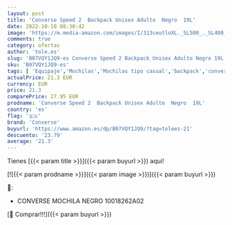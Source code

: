 ```yaml
---
layout: post
title: 'Converse Speed 2  Backpack Unisex Adulto  Negro  19L'
date: 2022-10-10 08:30:42
image: 'https://m.media-amazon.com/images/I/313ceutloXL._SL500_._SL400_.jpg'
comments: true
category: ofertas
author: 'tole.es'
slug: 'B07VQY1JQ9-es Converse Speed 2 Backpack Unisex Adulto Negro 19L'
sku: 'B07VQY1JQ9-es'
tags: [ 'Equipaje','Mochilas','Mochilas tipo casual','backpack','converse','🇪🇸', ]
actualPrice: 21.3 EUR
currency: EUR
price: 21.3
comparePrice: 27.95 EUR
prodname: 'Converse Speed 2  Backpack Unisex Adulto  Negro  19L'
country: 'es'
flag: '🇪🇸'
brand: 'Converse'
buyurl: 'https://www.amazon.es/dp/B07VQY1JQ9/?tag=tolees-21'
descuento: '23.79'
average: '21.3'
---
```


Tienes [{{< param title >}}]({{< param buyurl >}}) aqui!

[![{{< param prodname >}}]({{< param image >}})]({{< param buyurl >}})

🔎:

- CONVERSE MOCHILA NEGRO 10018262A02

[🛒 Comprar!!!]({{< param buyurl >}})
